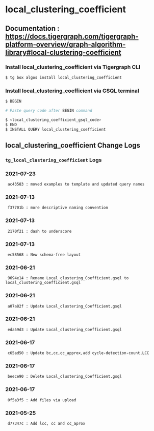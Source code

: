 # local_clustering_coefficient
## Documentation : https://docs.tigergraph.com/tigergraph-platform-overview/graph-algorithm-library#local-clustering-coefficient
### Install local_clustering_coefficient via Tigergraph CLI
```bash
$ tg box algos install local_clustering_coefficient
```
### Install local_clustering_coefficient via GSQL terminal
```bash
$ BEGIN 

# Paste query code after BEGIN command

$ <local_clustering_coefficient_gsql_code>
$ END 
$ INSTALL QUERY local_clustering_coefficient
```
## local_clustering_coefficient Change Logs

### `tg_local_clustering_coefficient` Logs
### 2021-07-23 
	 ac43583 : moved examples to template and updated query names
### 2021-07-13 
	 f37701b : more descriptive naming convention
### 2021-07-13 
	 2170f21 : dash to underscore
### 2021-07-13 
	 ec58568 : New schema-free layout
### 2021-06-21 
	 9694e14 : Rename Local_clustering_Coefficient.gsql to local_clustering_coefficient.gsql
### 2021-06-21 
	 a07a82f : Update Local_clustering_Coefficient.gsql
### 2021-06-21 
	 eda59d3 : Update Local_clustering_Coefficient.gsql
### 2021-06-17 
	 c65ad50 : Update bc,cc,cc_approx,add cycle-detection-count,LCC
### 2021-06-17 
	 beece90 : Delete Local_clustering_Coefficient.gsql
### 2021-06-17 
	 0f5a3f5 : Add files via upload
### 2021-05-25 
	 d77347c : Add lcc, cc and cc_aprox
